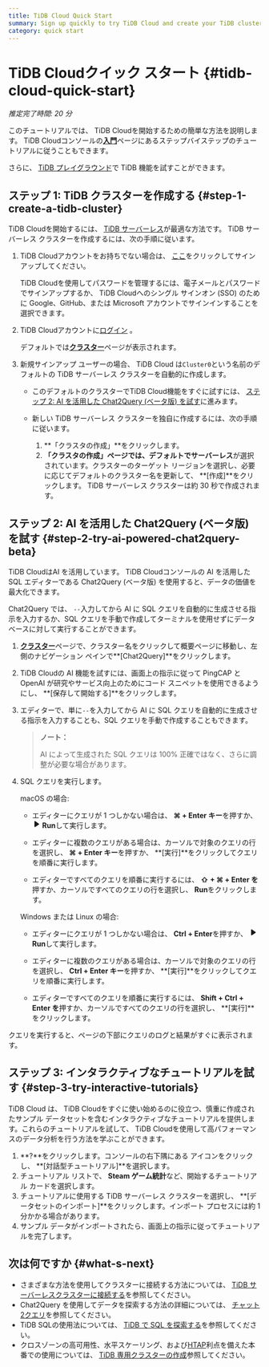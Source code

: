 ```yaml
---
title: TiDB Cloud Quick Start
summary: Sign up quickly to try TiDB Cloud and create your TiDB cluster.
category: quick start
---
```


# TiDB Cloudクイック スタート {#tidb-cloud-quick-start}

*推定完了時間: 20 分*

このチュートリアルでは、 TiDB Cloudを開始するための簡単な方法を説明します。 TiDB Cloudコンソールの[**入門**](https://tidbcloud.com/console/getting-started)ページにあるステップバイステップのチュートリアルに従うこともできます。

さらに、 [TiDB プレイグラウンド](https://play.tidbcloud.com/?utm_source=docs&#x26;utm_medium=tidb_cloud_quick_start)で TiDB 機能を試すことができます。

## ステップ 1: TiDB クラスターを作成する {#step-1-create-a-tidb-cluster}

TiDB Cloudを開始するには、 [TiDB サーバーレス](/tidb-cloud/select-cluster-tier.md#tidb-serverless)が最適な方法です。 TiDB サーバーレス クラスターを作成するには、次の手順に従います。

1.  TiDB Cloudアカウントをお持ちでない場合は、 [ここ](https://tidbcloud.com/free-trial)をクリックしてサインアップしてください。

    TiDB Cloudを使用してパスワードを管理するには、電子メールとパスワードでサインアップするか、 TiDB Cloudへのシングル サインオン (SSO) のために Google、GitHub、または Microsoft アカウントでサインインすることを選択できます。

2.  TiDB Cloudアカウントに[ログイン](https://tidbcloud.com/) 。

    デフォルトでは[**クラスター**](https://tidbcloud.com/console/clusters)ページが表示されます。

3.  新規サインアップ ユーザーの場合、 TiDB Cloud は`Cluster0`という名前のデフォルトの TiDB サーバーレス クラスターを自動的に作成します。

    -   このデフォルトのクラスターでTiDB Cloud機能をすぐに試すには、 [ステップ 2: AI を活用した Chat2Query (ベータ版) を試す](#step-2-try-ai-powered-chat2query-beta)に進みます。
    -   新しい TiDB サーバーレス クラスターを独自に作成するには、次の手順に従います。

        1.  **「クラスタの作成」**をクリックします。
        2.  **「クラスタの作成」**ページでは、デフォルトで**サーバーレス**が選択されています。クラスターのターゲット リージョンを選択し、必要に応じてデフォルトのクラスター名を更新して、 **[作成]**をクリックします。 TiDB サーバーレス クラスターは約 30 秒で作成されます。

## ステップ 2: AI を活用した Chat2Query (ベータ版) を試す {#step-2-try-ai-powered-chat2query-beta}

TiDB CloudはAI を活用しています。 TiDB Cloudコンソールの AI を活用した SQL エディターである Chat2Query (ベータ版) を使用すると、データの価値を最大化できます。

Chat2Query では、 `--`入力してから AI に SQL クエリを自動的に生成させる指示を入力するか、SQL クエリを手動で作成してターミナルを使用せずにデータベースに対して実行することができます。

1.  [**クラスター**](https://tidbcloud.com/console/clusters)ページで、クラスター名をクリックして概要ページに移動し、左側のナビゲーション ペインで**[Chat2Query]**をクリックします。

2.  TiDB Cloudの AI 機能を試すには、画面上の指示に従って PingCAP と OpenAI が研究やサービス向上のためにコード スニペットを使用できるようにし、 **[保存して開始する]**をクリックします。

3.  エディターで、単に`--`を入力してから AI に SQL クエリを自動的に生成させる指示を入力することも、SQL クエリを手動で作成することもできます。

    > **ノート：**
    >
    > AI によって生成された SQL クエリは 100% 正確ではなく、さらに調整が必要な場合があります。

4.  SQL クエリを実行します。

    <SimpleTab>
     <div label="macOS">

    macOS の場合:

    -   エディターにクエリが 1 つしかない場合は、 **⌘ + Enter キー**を押すか、 <svg width="1rem" height="1rem" viewBox="0 0 24 24" fill="none" xmlns="http://www.w3.org/2000/svg"><path d="M6.70001 20.7756C6.01949 20.3926 6.00029 19.5259 6.00034 19.0422L6.00034 12.1205L6 5.33028C6 4.75247 6.00052 3.92317 6.38613 3.44138C6.83044 2.88625 7.62614 2.98501 7.95335 3.05489C8.05144 3.07584 8.14194 3.12086 8.22438 3.17798L19.2865 10.8426C19.2955 10.8489 19.304 10.8549 19.3126 10.8617C19.4069 10.9362 20 11.4314 20 12.1205C20 12.7913 19.438 13.2784 19.3212 13.3725C19.307 13.3839 19.2983 13.3902 19.2831 13.4002C18.8096 13.7133 8.57995 20.4771 8.10002 20.7756C7.60871 21.0812 7.22013 21.0683 6.70001 20.7756Z" fill="currentColor"></path></svg> **Run**して実行します。

    -   エディターに複数のクエリがある場合は、カーソルで対象のクエリの行を選択し、 **⌘ + Enter キー**を押すか、 **[実行]**をクリックしてクエリを順番に実行します。

    -   エディターですべてのクエリを順番に実行するには、 **⇧ + ⌘ + Enter を**押すか、カーソルですべてのクエリの行を選択し、 **Run**をクリックします。

    </div>

    <div label="Windows/Linux">

    Windows または Linux の場合:

    -   エディターにクエリが 1 つしかない場合は、 **Ctrl + Enter**を押すか、 <svg width="1rem" height="1rem" viewBox="0 0 24 24" fill="none" xmlns="http://www.w3.org/2000/svg"><path d="M6.70001 20.7756C6.01949 20.3926 6.00029 19.5259 6.00034 19.0422L6.00034 12.1205L6 5.33028C6 4.75247 6.00052 3.92317 6.38613 3.44138C6.83044 2.88625 7.62614 2.98501 7.95335 3.05489C8.05144 3.07584 8.14194 3.12086 8.22438 3.17798L19.2865 10.8426C19.2955 10.8489 19.304 10.8549 19.3126 10.8617C19.4069 10.9362 20 11.4314 20 12.1205C20 12.7913 19.438 13.2784 19.3212 13.3725C19.307 13.3839 19.2983 13.3902 19.2831 13.4002C18.8096 13.7133 8.57995 20.4771 8.10002 20.7756C7.60871 21.0812 7.22013 21.0683 6.70001 20.7756Z" fill="currentColor"></path></svg> **Run**して実行します。

    -   エディターに複数のクエリがある場合は、カーソルで対象のクエリの行を選択し、 **Ctrl + Enter キー**を押すか、 **[実行]**をクリックしてクエリを順番に実行します。

    -   エディターですべてのクエリを順番に実行するには、 **Shift + Ctrl + Enter を**押すか、カーソルですべてのクエリの行を選択し、 **[実行]**をクリックします。

    </div>
     </SimpleTab>

クエリを実行すると、ページの下部にクエリのログと結果がすぐに表示されます。

## ステップ 3: インタラクティブなチュートリアルを試す {#step-3-try-interactive-tutorials}

TiDB Cloud は、 TiDB Cloudをすぐに使い始めるのに役立つ、慎重に作成されたサンプル データセットを含むインタラクティブなチュートリアルを提供します。これらのチュートリアルを試して、 TiDB Cloudを使用して高パフォーマンスのデータ分析を行う方法を学ぶことができます。

1.  **?**をクリックします。コンソールの右下隅にある アイコンをクリックし、 **[対話型チュートリアル]**を選択します。
2.  チュートリアル リストで、 **Steam ゲーム統計**など、開始するチュートリアル カードを選択します。
3.  チュートリアルに使用する TiDB サーバーレス クラスターを選択し、 **[データセットのインポート]**をクリックします。インポート プロセスには約 1 分かかる場合があります。
4.  サンプル データがインポートされたら、画面上の指示に従ってチュートリアルを完了します。

## 次は何ですか {#what-s-next}

-   さまざまな方法を使用してクラスターに接続する方法については、 [TiDB サーバーレスクラスターに接続する](/tidb-cloud/connect-to-tidb-cluster-serverless.md)を参照してください。
-   Chat2Query を使用してデータを探索する方法の詳細については、 [チャット2クエリ](/tidb-cloud/explore-data-with-chat2query.md)を参照してください。
-   TiDB SQLの使用法については、 [TiDB で SQL を探索する](/basic-sql-operations.md)を参照してください。
-   クロスゾーンの高可用性、水平スケーリング、および[HTAP](https://en.wikipedia.org/wiki/Hybrid_transactional/analytical_processing)利点を備えた本番での使用については、 [TiDB 専用クラスターの作成](/tidb-cloud/create-tidb-cluster.md)参照してください。

